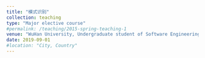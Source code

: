 ```yaml
---
title: "模式识别"
collection: teaching
type: "Major elective course"
#permalink: /teaching/2015-spring-teaching-1
venue: "WuHan University, Undergraduate student of Software Engineering, Class of 2017"
date: 2019-09-01
#location: "City, Country"
---
```

